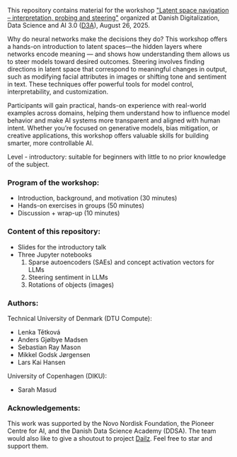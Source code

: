 This repository contains material for the workshop ["Latent space navigation – interpretation, probing and steering"](https://d3aconference.dk/latent-space-navigation-interpretation-probing-and-steering/) organized at Danish Digitalization, Data Science and AI 3.0 ([D3A](https://d3aconference.dk/)), August 26, 2025.

Why do neural networks make the decisions they do? This workshop offers a hands-on introduction to latent spaces—the hidden layers where networks encode meaning — and shows how understanding them allows us to steer models toward desired outcomes. Steering involves finding directions in latent space that correspond to meaningful changes in output, such as modifying facial attributes in images or shifting tone and sentiment in text. These techniques offer powerful tools for model control, interpretability, and customization. 

Participants will gain practical, hands-on experience with real-world examples across domains, helping them understand how to influence model behavior and make AI systems more transparent and aligned with human intent. Whether you’re focused on generative models, bias mitigation, or creative applications, this workshop offers valuable skills for building smarter, more controllable AI.

Level - introductory: suitable for beginners with little to no prior knowledge of the subject.
### Program of the workshop:
- Introduction, background, and motivation (30 minutes)
- Hands-on exercises in groups (50 minutes)
- Discussion + wrap-up (10 minutes)

### Content of this repository:
- Slides for the introductory talk
- Three Jupyter notebooks
    1. Sparse autoencoders (SAEs) and concept activation vectors for LLMs
    2. Steering sentiment in LLMs
    3. Rotations of objects (images)


### Authors:
Technical University of Denmark (DTU Compute):
- Lenka Tětková
- Anders Gjølbye Madsen
- Sebastian Ray Mason
- Mikkel Godsk Jørgensen
- Lars Kai Hansen

University of Copenhagen (DIKU):
- Sarah Masud


### Acknowledgements:

This work was supported by the Novo Nordisk Foundation, the Pioneer Centre for AI, and the Danish Data Science Academy (DDSA).
The team would also like to give a shoutout to project [Dailz](https://github.com/cardiffnlp/dialz). Feel free to star and support them.
